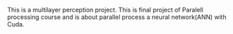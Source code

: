 This is a multilayer perception project. This is final project of Paralell processing course and is about parallel process a neural network(ANN) with Cuda. 

